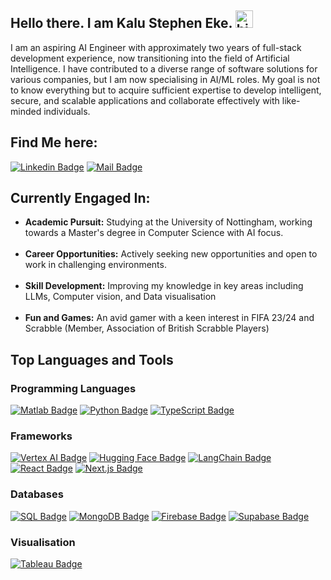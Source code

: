 ## Hello there. I am Kalu Stephen Eke. <img src="https://user-images.githubusercontent.com/1303154/88677602-1635ba80-d120-11ea-84d8-d263ba5fc3c0.gif" width="28px" height="28px" alt="hi">

I am an aspiring AI Engineer with approximately two years of full-stack development experience, now transitioning into the field of Artificial Intelligence. I have contributed to a diverse range of software solutions for various companies, but I am now specialising in AI/ML roles. My goal is not to know everything but to acquire sufficient expertise to develop intelligent, secure, and scalable applications and collaborate effectively with like-minded individuals.

 ## Find Me here:
 [![Linkedin Badge](https://img.shields.io/badge/-Stephen-0e76a8?style=flat&labelColor=0e76a8&logo=linkedin&logoColor=white)](https://www.linkedin.com/in/kalu-stephen-431882185) [![Mail Badge](https://img.shields.io/badge/-Stephen-c0392b?style=flat&labelColor=c0392b&logo=gmail&logoColor=white)](mailto:alphask37@gmail.com)

## Currently Engaged In:

- **Academic Pursuit:** Studying at the University of Nottingham, working towards a Master's degree in Computer Science with AI focus. <br /><br /> 
- **Career Opportunities:** Actively seeking new opportunities and open to work in challenging environments. <br /><br />
- **Skill Development:** Improving my knowledge in key areas including LLMs, Computer vision, and Data visualisation <br /><br />
- **Fun and Games:** An avid gamer with a keen interest in FIFA 23/24 and Scrabble (Member, Association of British Scrabble Players) <br />


## Top Languages and Tools

### Programming Languages
[![Matlab Badge](https://img.shields.io/badge/-Matlab-0076A8?style=for-the-badge&logo=mathworks&logoColor=white)](#)
[![Python Badge](https://img.shields.io/badge/-Python-3776AB?style=for-the-badge&logo=python&logoColor=white)](#)
[![TypeScript Badge](https://img.shields.io/badge/-TypeScript-3178C6?style=for-the-badge&logo=typescript&logoColor=white)](#)

### Frameworks
[![Vertex AI Badge](https://img.shields.io/badge/-VertexAI-4285F4?style=for-the-badge&logo=google&logoColor=white)](#)
[![Hugging Face Badge](https://img.shields.io/badge/-Hugging%20Face-yellow?style=for-the-badge&logo=huggingface&logoColor=black)](#)
[![LangChain Badge](https://img.shields.io/badge/-LangChain-blue?style=for-the-badge&logo=langchain&logoColor=white)](#)
[![React Badge](https://img.shields.io/badge/-React-61DAFB?style=for-the-badge&logo=react&logoColor=black)](#)
[![Next.js Badge](https://img.shields.io/badge/-Next.js-black?style=for-the-badge&logo=next.js&logoColor=white)](#)

### Databases
[![SQL Badge](https://img.shields.io/badge/-SQL-336791?style=for-the-badge&logo=sql&logoColor=white)](#)
[![MongoDB Badge](https://img.shields.io/badge/-MongoDB-47A248?style=for-the-badge&logo=mongodb&logoColor=white)](#)
[![Firebase Badge](https://img.shields.io/badge/-Firebase-FFCA28?style=for-the-badge&logo=firebase&logoColor=black)](#)
[![Supabase Badge](https://img.shields.io/badge/-Supabase-3ECF8E?style=for-the-badge&logo=supabase&logoColor=white)](#)

### Visualisation
[![Tableau Badge](https://img.shields.io/badge/-Tableau-1E4E79?style=for-the-badge&logo=tableau&logoColor=white)](#)
<!-- [![Docker Badge](https://img.shields.io/badge/-Docker-2496ED?style=for-the-badge&logo=docker&logoColor=white)](#) -->
